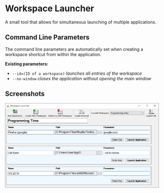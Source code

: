 Workspace Launcher
=========

A small tool that allows for simultaneous launching of multiple applications.

## Command Line Parameters
The command line parameters are automatically set when creating a workspace shortcut from within the application.

**Existing parameters:**  
- `--id=(ID of a workspace)` *launches all entries of the workspace*
- `--no-window` *closes the application without opening the main window*

## Screenshots
![Alt text](screenshots/WorkspaceLauncher.jpg "Workspace Launcher Main Window")